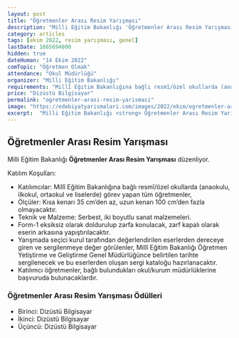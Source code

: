 ```yaml
---
layout: post
title: "Öğretmenler Arası Resim Yarışması"
description: "Milli Eğitim Bakanlığı 'Öğretmenler Arası Resim Yarışması' düzenliyor."
category: articles
tags: [ekim 2022, resim yarışması, genel]
lastDate: 1665694800
hidden: true
dateHuman: "14 Ekim 2022"
comTopic: "Öğretmen Olmak"
attendance: "Okul Müdürlüğü"
organizer: "Milli Eğitim Bakanlığı"
requirements: "Millî Eğitim Bakanlığına bağlı resmî/özel okullarda (anaokulu, ilkokul, ortaokul ve liselerde) görev yapan tüm öğretmenler katılabilir."
price: "Dizüstü Bilgisayar"
permalink: "ogretmenler-arasi-resim-yarismasi"
image: "https://edebiyatyarismalari.com/images/2022/ekim/ogretmenler-arasi-resim-yarismasi.jpg"
excerpt:  "Milli Eğitim Bakanlığı <strong> Öğretmenler Arası Resim Yarışması </strong> düzenliyor."
---
```


## Öğretmenler Arası Resim Yarışması
Milli Eğitim Bakanlığı **Öğretmenler Arası Resim Yarışması** düzenliyor.  

Katılım Koşulları:
- Katılımcılar: Millî Eğitim Bakanlığına bağlı resmî/özel okullarda (anaokulu, ilkokul, ortaokul ve liselerde) görev yapan tüm öğretmenler,
- Ölçüler: Kısa kenarı 35 cm’den az, uzun kenarı 100 cm’den fazla olmayacaktır.
- Teknik ve Malzeme: Serbest, iki boyutlu sanat malzemeleri.
- Form-1 eksiksiz olarak doldurulup zarfa konulacak, zarf kapalı olarak eserin arkasına yapıştırılacaktır.
- Yarışmada seçici kurul tarafından değerlendirilen eserlerden dereceye giren ve sergilenmeye değer görülenler, Millî Eğitim Bakanlığı Öğretmen Yetiştirme ve Geliştirme Genel Müdürlüğünce belirtilen tarihte sergilenecek ve bu eserlerden oluşan sergi kataloğu hazırlanacaktır. 
- Katılımcı öğretmenler, bağlı bulundukları okul/kurum müdürlüklerine başvuruda bulunacaklardır. 


### Öğretmenler Arası Resim Yarışması Ödülleri
- Birinci: Dizüstü Bilgisayar 
- İkinci: Dizüstü Bilgisayar 
- Üçüncü: Dizüstü Bilgisayar 